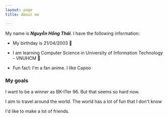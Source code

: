 ```yaml
---
layout: page
title: About me

---
```


My name is **_Nguyễn Hồng Thái_**. I have the following information:

* My birthday is 21/04/2003 🎂

* I am learning Computer Science in University of Information Technology - VNUHCM 🏫

* Fun fact: I'm a fan anime. I like Capoo

### My goals

I want to be a winner as BK-ITer 96. But that seems so hard now.

I aim to travel around the world. The world has a lot of fun that I don't know 

I'd like to make a lot of friends.




